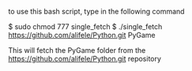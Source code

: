 to use this bash script, type in the following command



$ sudo chmod 777 single_fetch
$ ./single_fetch https://github.com/alifele/Python.git PyGame



This will fetch the PyGame folder from the https://github.com/alifele/Python.git repository
